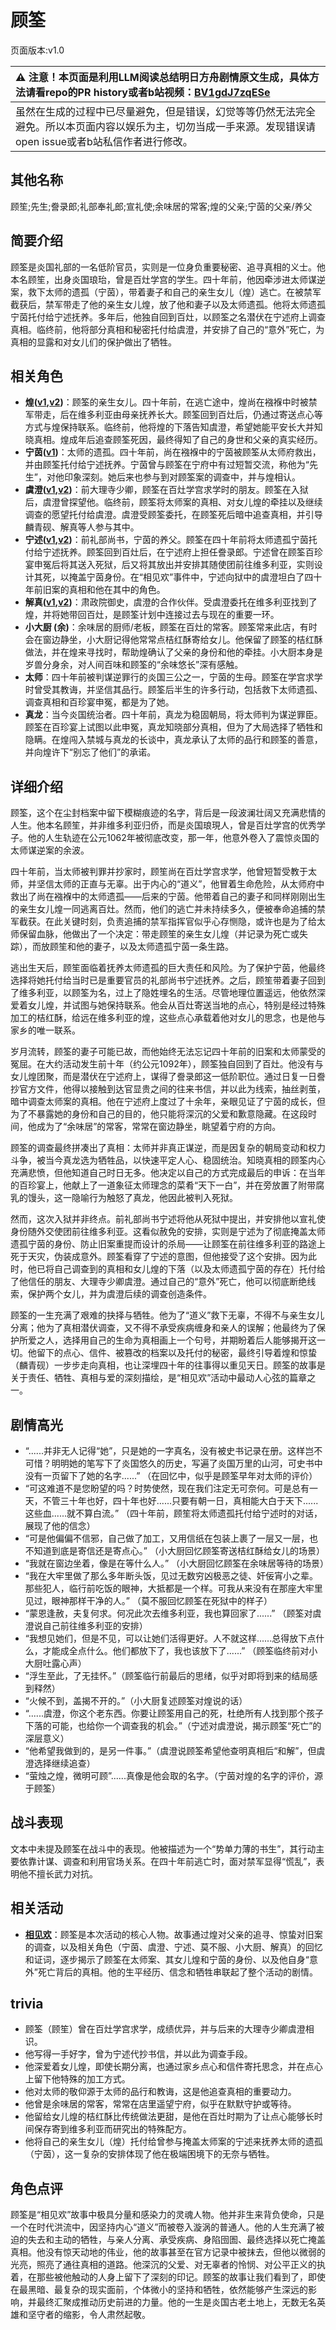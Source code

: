 # 顾筌
页面版本:v1.0
 

| :warning: 注意！本页面是利用LLM阅读总结明日方舟剧情原文生成，具体方法请看repo的PR history或者b站视频：[BV1gdJ7zqESe](https://www.bilibili.com/video/BV1gdJ7zqESe/)         |
|:----------------------------|
| 虽然在生成的过程中已尽量避免，但是错误，幻觉等等仍然无法完全避免。所以本页面内容以娱乐为主，切勿当成一手来源。发现错误请open issue或者b站私信作者进行修改。|



## 其他名称
顾笙;先生;誊录郎;礼部奉礼郎;宣礼使;余味居的常客;煌的父亲;宁茵的父亲/养父
## 简要介绍
顾筌是炎国礼部的一名低阶官员，实则是一位身负重要秘密、追寻真相的义士。他本名顾笙，出身炎国琅珆，曾是百灶学宫的学生。四十年前，他因牵涉进太师谋逆案，救下太师的遗孤（宁茵），带着妻子和自己的亲生女儿（煌）逃亡。在被禁军截获后，禁军带走了他的亲生女儿煌，放了他和妻子以及太师遗孤。他将太师遗孤宁茵托付给宁述抚养。多年后，他独自回到百灶，以顾筌之名潜伏在宁述府上调查真相。临终前，他将部分真相和秘密托付给虞澄，并安排了自己的“意外”死亡，为真相的显露和对女儿们的保护做出了牺牲。
## 相关角色
-   **煌([v1](char_017_huang.md),[v2](../char_v3/char_017_huang.md))**：顾筌的亲生女儿。四十年前，在逃亡途中，煌尚在襁褓中时被禁军带走，后在维多利亚由母亲抚养长大。顾筌回到百灶后，仍通过寄送点心等方式与煌保持联系。临终前，他将煌的下落告知虞澄，希望她能平安长大并知晓真相。煌成年后追查顾筌死因，最终得知了自己的身世和父亲的真实经历。
-   **宁茵([v1](extended_char_ning_yin.md))**：太师的遗孤。四十年前，尚在襁褓中的宁茵被顾筌从太师府救出，并由顾筌托付给宁述抚养。宁茵曾与顾筌在宁府中有过短暂交流，称他为“先生”，对他印象深刻。她后来也参与到对顾筌案的调查中，并与煌相认。
-   **虞澄([v1](extended_char_yu_cheng.md),[v2](../char_v3/extended_char_yu_cheng.md))**：前大理寺少卿，顾筌在百灶学宫求学时的朋友。顾筌在入狱后，虞澄曾探望他。临终前，顾筌将太师案的真相、对女儿煌的牵挂以及继续调查的愿望托付给虞澄。虞澄受顾筌委托，在顾筌死后暗中追查真相，并引导麟青砚、解真等人参与其中。
-   **宁述([v1](extended_char_ning_shu.md),[v2](../char_v3/extended_char_ning_shu.md))**：前礼部尚书，宁茵的养父。顾筌在四十年前将太师遗孤宁茵托付给宁述抚养。顾筌回到百灶后，在宁述府上担任誊录郎。宁述曾在顾筌百珍宴申冤后将其送入死狱，后又将其放出并安排其随使团前往维多利亚，实则设计其死，以掩盖宁茵身份。在“相见欢”事件中，宁述向狱中的虞澄坦白了四十年前旧案的真相和他在其中的角色。
-   **解真([v1](extended_char_jie_zhen.md),[v2](../char_v3/extended_char_jie_zhen.md))**：肃政院御史，虞澄的合作伙伴。受虞澄委托在维多利亚找到了煌，并将她带回百灶，是顾筌计划中连接过去与现在的重要一环。
-   **小大厨 (余)**：余味居的厨师/老板，顾筌在百灶的常客。顾筌常来此店，有时会在窗边静坐，小大厨记得他常常点桔红酥寄给女儿。他保留了顾筌的桔红酥做法，并在煌来寻找时，帮助煌确认了父亲的身份和他的牵挂。小大厨本身是岁兽分身余，对人间百味和顾筌的“余味悠长”深有感触。
-   **太师**：四十年前被判谋逆罪行的炎国三公之一，宁茵的生母。顾筌在学宫求学时曾受其教诲，并坚信其品行。顾筌后半生的许多行动，包括救下太师遗孤、调查真相和百珍宴申冤，都是为了她。
-   **真龙**：当今炎国统治者。四十年前，真龙为稳固朝局，将太师判为谋逆罪臣。顾筌在百珍宴上试图以此申冤，真龙知晓部分真相，但为了大局选择了牺牲和隐瞒。在煌闯入禁城与真龙的长谈中，真龙承认了太师的品行和顾筌的善意，并向煌许下“别忘了他们”的承诺。
## 详细介绍
顾筌，这个在尘封档案中留下模糊痕迹的名字，背后是一段波澜壮阔又充满悲情的人生。他本名顾笙，并非维多利亚归侨，而是炎国琅現人，曾是百灶学宫的优秀学子。他的人生轨迹在公元1062年被彻底改变，那一年，他意外卷入了震惊炎国的太师谋逆案的余波。

四十年前，当太师被判罪并抄家时，顾笙尚在百灶学宫求学，他曾短暂受教于太师，并坚信太师的正直与无辜。出于内心的“道义”，他冒着生命危险，从太师府中救出了尚在襁褓中的太师遗孤——后来的宁茵。他带着自己的妻子和同样刚刚出生的亲生女儿煌一同逃离百灶。然而，他们的逃亡并未持续多久，便被奉命追捕的禁军截获。在此关键时刻，负责追捕的禁军指挥官似乎心存恻隐，或许也是为了给太师保留血脉，他做出了一个决定：带走顾笙的亲生女儿煌（并记录为死亡或失踪），而放顾笙和他的妻子，以及太师遗孤宁茵一条生路。

逃出生天后，顾笙面临着抚养太师遗孤的巨大责任和风险。为了保护宁茵，他最终选择将她托付给当时已是重要官员的礼部尚书宁述抚养。之后，顾笙带着妻子回到了维多利亚，以顾筌为名，过上了隐姓埋名的生活。尽管地理位置遥远，他依然深爱着女儿煌，并试图与她保持联系。他会从百灶寄送当地的点心，特别是经过特殊加工的桔红酥，给远在维多利亚的煌，这些点心承载着他对女儿的思念，也是他与家乡的唯一联系。

岁月流转，顾筌的妻子可能已故，而他始终无法忘记四十年前的旧案和太师蒙受的冤屈。在大约活动发生前十年（约公元1092年），顾筌独自回到了百灶。他没有与女儿煌团聚，而是潜伏在宁述府上，谋得了誊录郎这一低阶职位。通过日复一日誊抄官方文件，他得以接触到达官显贵之间的往来书信，并以此为线索，抽丝剥茧，暗中调查太师案的真相。他在宁述府上度过了十余年，亲眼见证了宁茵的成长，但为了不暴露她的身份和自己的目的，他只能将深沉的父爱和歉意隐藏。在这段时间，他成为了“余味居”的常客，常常在窗边静坐，眺望着宁府的方向。

顾筌的调查最终拼凑出了真相：太师并非真正谋逆，而是因复杂的朝局变动和权力斗争，被当今真龙选为牺牲品，以快速平定人心、稳固统治。知晓真相的顾筌内心充满悲愤，但他知道自己时日无多。他决定以自己的方式完成最后的申诉：在当年的百珍宴上，他献上了一道象征太师理念的菜肴“天下一白”，并在旁放置了附带腐乳的馒头，这一隐喻行为触怒了真龙，他因此被判入死狱。

然而，这次入狱并非终点。前礼部尚书宁述将他从死狱中提出，并安排他以宣礼使身份随外交使团前往维多利亚。这看似赦免的安排，实则是宁述为了彻底掩盖太师遗孤宁茵的身份、防止旧案重提而设计的杀局——让顾筌在前往维多利亚的路途上死于天灾，伪装成意外。顾筌看穿了宁述的意图，但他接受了这个安排。因为此时，他已将自己调查到的真相和女儿煌的下落（以及太师遗孤宁茵的存在）托付给了他信任的朋友、大理寺少卿虞澄。通过自己的“意外”死亡，他可以彻底断绝线索，保护两个女儿，并为虞澄后续的调查创造条件。

顾筌的一生充满了艰难的抉择与牺牲。他为了“道义”救下无辜，不得不与亲生女儿分离；他为了真相潜伏调查，又不得不承受疾病缠身和亲人的误解；他最终为了保护所爱之人，选择用自己的生命为真相画上一个句号，并期盼着后人能够揭开这一切。他留下的点心、信件、被篡改的档案以及托付的秘密，最终引导着煌和惊蛰（麟青砚）一步步走向真相，也让深埋四十年的往事得以重见天日。顾筌的故事是关于责任、牺牲、真相与爱的深刻描绘，是“相见欢”活动中最动人心弦的篇章之一。
## 剧情高光
-   “......并非无人记得“她”，只是她的一字真名，没有被史书记录在册。这样岂不可惜？明明她的笔写下了炎国悠久的历史，写遍了炎国万里的山河，可史书中没有一页留下了她的名字......” （在回忆中，似乎是顾筌早年对太师的评价）
-   “可这难道不是您盼望的吗？时势使然，现在我们注定无可奈何。可是总有一天，不管三十年也好，四十年也好......只要有朝一日，真相能大白于天下......这些血......就不算白流。” （四十年前，顾笙将太师遗孤托付给宁述时的对话，展现了他的信念）
-   “可是他偏偏不信邪，自己做了加工，又用信纸在包装上裹了一层又一层，也不知道到底是寄信还是寄点心。” （小大厨回忆顾筌寄送桔红酥给女儿的场景）
-   “我就在窗边坐着，像是在等什么人。” （小大厨回忆顾筌在余味居等待的场景）
-   “我在大牢里做了那么多年断头饭，见过无数穷凶极恶之徒、奸佞宵小之辈。那些犯人，临行前吃饭的眼神，大抵都是一个样。可我从来没有在那座大牢里见过，眼神那样干净的人。” （莫不服回忆顾筌在死狱中的样子）
-   “蒙恩逢赦，夫复何求。何况此次去维多利亚，我也算回家了......” （顾筌对虞澄说自己前往维多利亚的安排）
-   “我想见她们，但是不见，可以让她们活得更好。人不就这样......总得放下点什么，才能成全点什么。他们都放下了，我也该放下了......” （顾筌临终前对小大厨吐露心声）
-   “浮生至此，了无挂怀。”（顾筌临行前最后的思绪，似乎对即将到来的结局感到释然）
-   “火候不到，盖揭不开的。”（小大厨复述顾筌对煌说的话）
-   “......虞澄，你这个老东西。你要让顾筌用自己的死，杜绝所有人找到那个孩子下落的可能，也给你一个调查我的机会。”（宁述对虞澄说，揭示顾筌“死亡”的深层意义）
-   “他希望我做到的，是另一件事。”（虞澄说顾筌希望他查明真相后“和解”，但虞澄选择继续追查）
-   “萤烛之煌，微明可顾”......真像是他会取的名字。（宁茵对煌的名字的评价，源于顾筌）
## 战斗表现
文本中未提及顾筌在战斗中的表现。他被描述为一个“势单力薄的书生”，其行动主要依靠计谋、调查和利用官场关系。在四十年前逃亡时，面对禁军显得“慌乱”，表明他不擅长武力对抗。
## 相关活动
-   **[相见欢](../stories/act40side.md)**：顾筌是本次活动的核心人物。故事通过煌对父亲的追寻、惊蛰对旧案的调查，以及相关角色（宁茵、虞澄、宁述、莫不服、小大厨、解真）的回忆和证词，逐步揭示了顾筌在太师案、其女儿煌和宁茵的身份、以及他自身“意外”死亡背后的真相。他的生平经历、信念和牺牲串联起了整个活动的剧情。
## trivia
-   顾筌（顾笙）曾在百灶学宫求学，成绩优异，并与后来的大理寺少卿虞澄相识。
-   他写得一手好字，曾为宁述代抄书信，并以此为调查手段。
-   他深爱着女儿煌，即使长期分离，也通过家乡点心和信件寄托思念，并在点心上留下他特殊的加工方式。
-   他对太师的敬仰源于太师的品行和教诲，这是他追查真相的重要动力。
-   他曾是余味居的常客，常常在店里遥望宁府，似乎在默默守护或等待。
-   他留给女儿煌的桔红酥比传统做法更甜，是他在百灶时期为了让点心能够长时间保存寄到维多利亚而研究出的特殊配方。
-   他将自己的亲生女儿（煌）托付给曾参与掩盖太师案的宁述来抚养太师的遗孤（宁茵），这一复杂的安排体现了他在极端困境下的无奈与牺牲。
## 角色点评
顾筌是“相见欢”故事中极具分量和感染力的灵魂人物。他并非生来背负使命，只是一个在时代洪流中，因坚持内心“道义”而被卷入漩涡的普通人。他的人生充满了被迫的失去和主动的牺牲，与亲人分离、承受疾病、身陷囹圄、最终选择以死亡掩盖真相。他没有惊天动地的伟业，他的故事甚至在官方记录中被抹去，但他以微弱的光亮，照亮了通往真相的道路。他深沉的父爱、对无辜者的怜悯、对公平正义的执着，在那些被他触动的人身上留下了深刻的印记。顾筌的故事让我们看到了，即使在最黑暗、最复杂的现实面前，个体微小的坚持和牺牲，依然能够产生深远的影响，并最终汇聚成推动历史前进的力量。他的一生是炎国古老土地上，无数无名英雄和坚守者的缩影，令人肃然起敬。